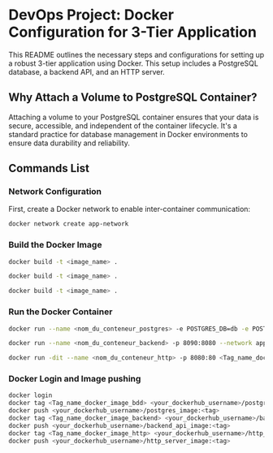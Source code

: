 # DevOps Project: Docker Configuration for 3-Tier Application

This README outlines the necessary steps and configurations for setting up a robust 3-tier application using Docker. This setup includes a PostgreSQL database, a backend API, and an HTTP server.

## Why Attach a Volume to PostgreSQL Container?

Attaching a volume to your PostgreSQL container ensures that your data is secure, accessible, and independent of the container lifecycle. It's a standard practice for database management in Docker environments to ensure data durability and reliability.

## Commands List

### Network Configuration
First, create a Docker network to enable inter-container communication:

```bash
docker network create app-network
```

### Build the Docker Image

```bash
docker build -t <image_name> .
```

```bash
docker build -t <image_name> .
```

```bash
docker build -t <image_name> .
```

### Run the Docker Container

```bash
docker run --name <nom_du_conteneur_postgres> -e POSTGRES_DB=db -e POSTGRES_USER=usr -e POSTGRES_PASSWORD=pwd --network app-network -d <Tag_name_docker_image_bdd>
```

```bash
docker run --name <nom_du_conteneur_backend> -p 8090:8080 --network app-network <Tag_name_docker_image_backend>
```

```bash
docker run -dit --name <nom_du_conteneur_http> -p 8080:80 <Tag_name_docker_image_http>
```
### Docker Login and Image pushing 

```bash
docker login
docker tag <Tag_name_docker_image_bdd> <your_dockerhub_username>/postgres_image:<tag>
docker push <your_dockerhub_username>/postgres_image:<tag>
docker tag <Tag_name_docker_image_backend> <your_dockerhub_username>/backend_api_image:<tag>
docker push <your_dockerhub_username>/backend_api_image:<tag>
docker tag <Tag_name_docker_image_http> <your_dockerhub_username>/http_server_image:<tag>
docker push <your_dockerhub_username>/http_server_image:<tag>
```

